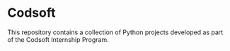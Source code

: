 # Codsoft
This repository contains a collection of Python projects developed as part of the Codsoft Internship Program.
